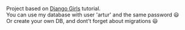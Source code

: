 Project based on <a href="https://tutorial.djangogirls.org/pl/" target="_blank">Django Girls</a> tutorial.  
You can use my database with user 'artur' and the same password :smiley:  
Or create your own DB, and dont't forget about migrations :smiley:
